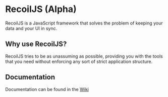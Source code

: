 # RecoilJS (Alpha)

RecoilJS is a JavaScript framework that solves the problem of keeping your data and your UI in sync.

## Why use RecoilJS?

RecoilJS tries to be as unassuming as possible, providing you with the tools that you need without enforcing any sort of strict application structure.

## Documentation

Documentation can be found in the [ Wiki ]( https://github.com/robertmesserle/RecoilJS/wiki )
